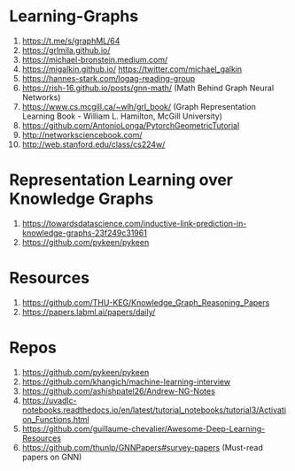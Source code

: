 # Learning-Graphs
1. https://t.me/s/graphML/64
2. https://grlmila.github.io/
3. https://michael-bronstein.medium.com/
4. https://migalkin.github.io/
   https://twitter.com/michael_galkin
5. https://hannes-stark.com/logag-reading-group
6. https://rish-16.github.io/posts/gnn-math/   (Math Behind Graph Neural Networks)
7. https://www.cs.mcgill.ca/~wlh/grl_book/  (Graph Representation Learning Book - William L. Hamilton, McGill University)
8. https://github.com/AntonioLonga/PytorchGeometricTutorial
9. http://networksciencebook.com/
10. http://web.stanford.edu/class/cs224w/

# Representation Learning over Knowledge Graphs
1. https://towardsdatascience.com/inductive-link-prediction-in-knowledge-graphs-23f249c31961
2. https://github.com/pykeen/pykeen

# Resources
1. https://github.com/THU-KEG/Knowledge_Graph_Reasoning_Papers
2. https://papers.labml.ai/papers/daily/

# Repos
1. https://github.com/pykeen/pykeen
2. https://github.com/khangich/machine-learning-interview
3. https://github.com/ashishpatel26/Andrew-NG-Notes
4. https://uvadlc-notebooks.readthedocs.io/en/latest/tutorial_notebooks/tutorial3/Activation_Functions.html
5. https://github.com/guillaume-chevalier/Awesome-Deep-Learning-Resources
6. https://github.com/thunlp/GNNPapers#survey-papers  (Must-read papers on GNN)
